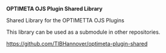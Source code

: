 **OPTIMETA OJS Plugin Shared Library**

Shared Library for the OPTIMETTA OJS Plugins

This library can be used as a submodule in other repositories. 

https://github.com/TIBHannover/optimeta-plugin-shared

